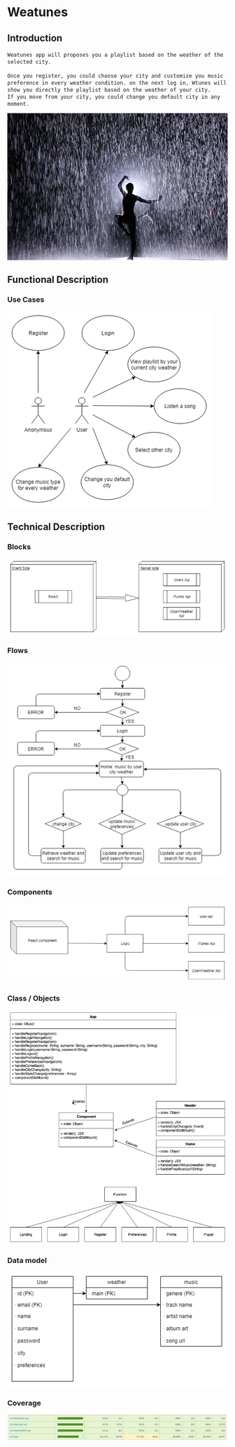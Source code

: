# Weatunes

## Introduction
```
Weatunes app will proposes you a playlist based on the weather of the selected city.

Once you register, you could choose your city and customize you music preference in every weather condition. on the next log in, Wtunes will show you directly the playlist based on the weather of your city.
If you move from your city, you could change you default city in any moment.
```
![image](images/rain_dance.jpg)

## Functional Description

### Use Cases

![Use Cases](images/use-cases.png)

## Technical Description

### Blocks

![Use Cases](images/blocks.png)

### Flows

![Use Cases](images/flow-diagram.png)

### Components

![Use Cases](images/components.png)

### Class / Objects

![Use Cases](images/components-class.png)

### Data model

![Use Cases](images/data-model.png)


### Coverage

![Use Cases](images/coverage.png)

